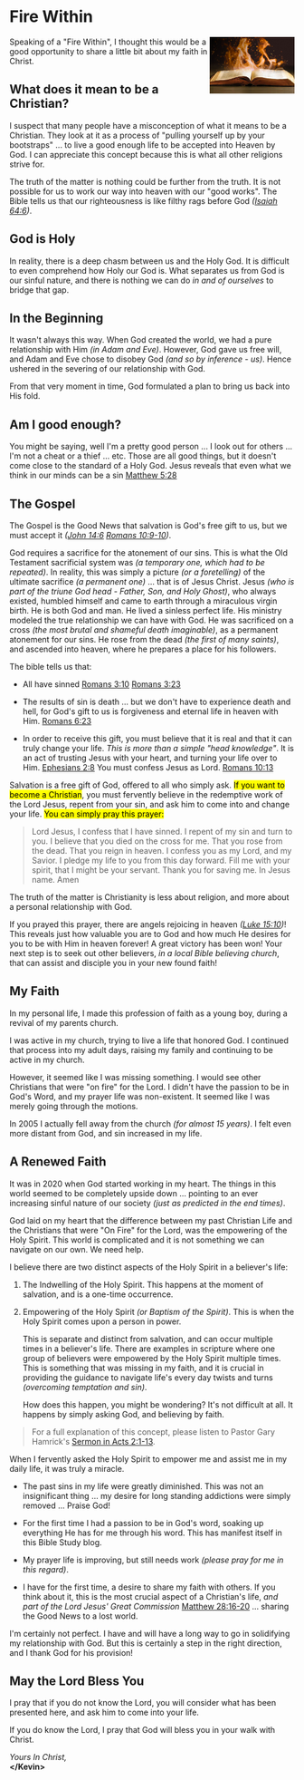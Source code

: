<script type="text/javascript" src="pageSetup.js"></script>

# Fire Within

<img class="diagram"
     src="FireWithinLogo4.jpg"
     alt="Fire Within"
     width="150px"
     align="right"> <!-- NOTE: align allows text to flow around image :-) -->

Speaking of a "Fire Within", I thought this would be a good
opportunity to share a little bit about my faith in Christ.

## What does it mean to be a Christian?

I suspect that many people have a misconception of what it means to be
a Christian.  They look at it as a process of "pulling yourself up by
your bootstraps" ... to live a good enough life to be accepted into
Heaven by God.  I can appreciate this concept because this is what all
other religions strive for.

The truth of the matter is nothing could be further from the truth.
It is not possible for us to work our way into heaven with our "good
works".  The Bible tells us that our righteousness is like filthy rags
before God _([Isaiah 64:6](https://bible.com/bible/isa.64.6.niv))_.

## God is Holy

In reality, there is a deep chasm between us and the Holy God.  It is
difficult to even comprehend how Holy our God is.  What separates us
from God is our sinful nature, and there is nothing we can do _in and
of ourselves_ to bridge that gap.

## In the Beginning

It wasn't always this way.  When God created the world, we had a pure
relationship with Him _(in Adam and Eve)_.  However, God gave us free
will, and Adam and Eve chose to disobey God _(and so by inference -
us)_.  Hence ushered in the severing of our relationship with God.

From that very moment in time, God formulated a plan to bring us back
into His fold.

## Am I good enough?

You might be saying, well I'm a pretty good person ... I look out for
others ... I'm not a cheat or a thief ... etc.  Those are all good
things, but it doesn't come close to the standard of a Holy God.
Jesus reveals that even what we think in our minds can be a sin
[Matthew 5:28](https://bible.com/bible/mat.5.28.niv)


## The Gospel

The Gospel is the Good News that salvation is God's free gift to us,
but we must accept it
_([John 14:6](https://bible.com/bible/jhn.14.6.niv)
[Romans 10:9-10](https://bible.com/bible/rom.10.9-10.niv))_.

God requires a sacrifice for the atonement of our sins.  This is what
the Old Testament sacrificial system was _(a temporary one, which had
to be repeated)_.  In reality, this was simply a picture _(or a
foretelling)_ of the ultimate sacrifice _(a permanent one)_ ... that is
of Jesus Christ.  Jesus _(who is part of the triune God head - Father,
Son, and Holy Ghost)_, who always existed, humbled himself and came to
earth through a miraculous virgin birth.  He is both God and man.  He
lived a sinless perfect life.  His ministry modeled the true
relationship we can have with God.  He was sacrificed on a cross _(the
most brutal and shameful death imaginable)_, as a permanent atonement
for our sins.  He rose from the dead _(the first of many saints)_, and
ascended into heaven, where he prepares a place for his followers.

The bible tells us that:

- All have sinned
  [Romans 3:10](https://bible.com/bible/rom.3.10.niv)
  [Romans 3:23](https://bible.com/bible/rom.3.23.niv)

- The results of sin is death ... but we don't have to experience
  death and hell, for God's gift to us is forgiveness and eternal life
  in heaven with Him.
  [Romans 6:23](https://bible.com/bible/rom.6.23.niv)

- In order to receive this gift, you must believe that it is real and
  that it can truly change your life. _This is more than a simple
  "head knowledge"_.  It is an act of trusting Jesus with your heart,
  and turning your life over to Him.
  [Ephesians 2:8](https://bible.com/bible/eph.2.8.niv)
  You must confess Jesus as Lord.
  [Romans 10:13](https://bible.com/bible/rom.10.13.niv)

Salvation is a free gift of God, offered to all who simply ask.
<mark>If you want to become a Christian</mark>, you must fervently
believe in the redemptive work of the Lord Jesus, repent from your
sin, and ask him to come into and change your life.  <mark>You can
simply pray this prayer:</mark>

> Lord Jesus, I confess that I have sinned.
> I repent of my sin and turn to you.
> I believe that you died on the cross for me.
> That you rose from the dead.
> That you reign in heaven.
> I confess you as my Lord, and my Savior.
> I pledge my life to you from this day forward.
> Fill me with your spirit, that I might be your servant.
> Thank you for saving me.
> In Jesus name.
> Amen

The truth of the matter is Christianity is less about religion, and
more about a personal relationship with God.

If you prayed this prayer, there are angels rejoicing in heaven
_([Luke 15:10](https://bible.com/bible/luk.15.10.niv))_!  This reveals
just how valuable you are to God and how much He desires for you to be
with Him in heaven forever!  A great victory has been won!  Your next
step is to seek out other believers, _in a local Bible believing
church_, that can assist and disciple you in your new found faith!


## My Faith

In my personal life, I made this profession of faith as a young boy,
during a revival of my parents church.

I was active in my church, trying to live a life that honored God.  I
continued that process into my adult days, raising my family and
continuing to be active in my church.

However, it seemed like I was missing something.  I would see other
Christians that were "on fire" for the Lord.  I didn't have the
passion to be in God's Word, and my prayer life was non-existent.  It
seemed like I was merely going through the motions.

In 2005 I actually fell away from the church _(for almost 15 years)_.
I felt even more distant from God, and sin increased in my life.

## A Renewed Faith

It was in 2020 when God started working in my heart.  The things in
this world seemed to be completely upside down ... pointing to an ever
increasing sinful nature of our society _(just as predicted in the end
times)_.

God laid on my heart that the difference between my past Christian
Life and the Christians that were "On Fire" for the Lord, was the
empowering of the Holy Spirit.  This world is complicated and it is
not something we can navigate on our own.  We need help.

I believe there are two distinct aspects of the Holy Spirit in a
believer's life:

1. The Indwelling of the Holy Spirit.  This happens at the moment of
   salvation, and is a one-time occurrence.

2. Empowering of the Holy Spirit _(or Baptism of the Spirit)_.  This is
   when the Holy Spirit comes upon a person in power.  

   This is separate and distinct from salvation, and can occur multiple
   times in a believer's life.  There are examples in scripture where
   one group of believers were empowered by the Holy Spirit multiple
   times.  This is something that was missing in my faith, and it is
   crucial in providing the guidance to navigate life's every day
   twists and turns _(overcoming temptation and sin)_.

   How does this happen, you might be wondering?  It's not difficult
   at all.  It happens by simply asking God, and believing by faith.

> For a full explanation of this concept, please listen to
> Pastor Gary Hamrick's [Sermon in Acts 2:1-13](https://cornerstonechapel.net/teaching/20151104/).

When I fervently asked the Holy Spirit to empower me and assist me in
my daily life, it was truly a miracle.

- The past sins in my life were greatly diminished.  This was not an
  insignificant thing ... my desire for long standing addictions were
  simply removed ... Praise God!

- For the first time I had a passion to be in God's word, soaking up
  everything He has for me through his word.  This has manifest itself
  in this Bible Study blog.

- My prayer life is improving, but still needs work _(please pray for
  me in this regard)_.

- I have for the first time, a desire to share my faith with others.
  If you think about it, this is the most crucial aspect of a
  Christian's life, _and part of the Lord Jesus' Great Commission_
  [Matthew 28:16-20](https://bible.com/bible/mat.28.16-20.niv)
  ... sharing the Good News to a lost world.

I'm certainly not perfect.  I have and will have a long way to go in
solidifying my relationship with God.  But this is certainly a step in
the right direction, and I thank God for his provision!


## May the Lord Bless You

I pray that if you do not know the Lord, you will consider what has
been presented here, and ask him to come into your life.

If you do know the Lord, I pray that God will bless you in your walk
with Christ.

_Yours In Christ,_
<br/>**&lt;/Kevin&gt;**
<br/><span id="inquire"></span>
<script>
  addInquire('Fire%20Within%20Feedback');
</script>
